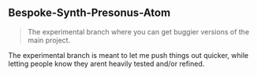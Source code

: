 ## Bespoke-Synth-Presonus-Atom
> The experimental branch where you can get buggier versions of the main project.

The experimental branch is meant to let me push things out quicker, while letting people know they arent heavily tested and/or refined.
